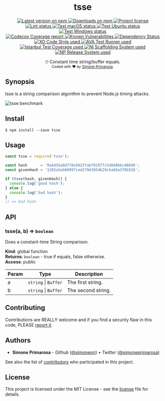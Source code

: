 <h1 align="center">
  <b>tsse</b>
</h1>
<p align="center">
  <!-- Version - npm -->
  <a href="https://www.npmjs.com/package/tsse">
    <img src="https://img.shields.io/npm/v/tsse.svg" alt="Latest version on npm" />
  </a>
  <!-- Downloads - npm -->
  <a href="https://npm-stat.com/charts.html?package=tsse">
    <img src="https://img.shields.io/npm/dt/tsse.svg" alt="Downloads on npm" />
  </a>
  <!-- License - MIT -->
  <a href="https://github.com/simonepri/tsse/tree/master/license">
    <img src="https://img.shields.io/github/license/simonepri/tsse.svg" alt="Project license" />
  </a>

  <br/>

  <!-- Lint -->
  <a href="https://github.com/simonepri/tsse/actions?query=workflow:lint+branch:master">
    <img src="https://github.com/simonepri/tsse/workflows/lint/badge.svg?branch=master" alt="Lint status" />
  </a>
  <!-- Test - macOS -->
  <a href="https://github.com/simonepri/tsse/actions?query=workflow:test-macos+branch:master">
    <img src="https://github.com/simonepri/tsse/workflows/test-macos/badge.svg?branch=master" alt="Test macOS status" />
  </a>
  <!-- Test - Ubuntu -->
  <a href="https://github.com/simonepri/tsse/actions?query=workflow:test-ubuntu+branch:master">
    <img src="https://github.com/simonepri/tsse/workflows/test-ubuntu/badge.svg?branch=master" alt="Test Ubuntu status" />
  </a>
  <!-- Test - Windows -->
  <a href="https://github.com/simonepri/tsse/actions?query=workflow:test-windows+branch:master">
    <img src="https://github.com/simonepri/tsse/workflows/test-windows/badge.svg?branch=master" alt="Test Windows status" />
  </a>

  <br/>

  <!-- Coverage - Codecov -->
  <a href="https://codecov.io/gh/simonepri/tsse">
    <img src="https://img.shields.io/codecov/c/github/simonepri/tsse/master.svg" alt="Codecov Coverage report" />
  </a>
  <!-- DM - Snyk -->
  <a href="https://snyk.io/test/github/simonepri/tsse?targetFile=package.json">
    <img src="https://snyk.io/test/github/simonepri/tsse/badge.svg?targetFile=package.json" alt="Known Vulnerabilities" />
  </a>
  <!-- DM - David -->
  <a href="https://david-dm.org/simonepri/tsse">
    <img src="https://david-dm.org/simonepri/tsse/status.svg" alt="Dependency Status" />
  </a>

  <br/>

  <!-- Code Style - XO-Prettier -->
  <a href="https://github.com/xojs/xo">
    <img src="https://img.shields.io/badge/code_style-XO+Prettier-5ed9c7.svg" alt="XO Code Style used" />
  </a>
  <!-- Test Runner - AVA -->
  <a href="https://github.com/avajs/ava">
    <img src="https://img.shields.io/badge/test_runner-AVA-fb3170.svg" alt="AVA Test Runner used" />
  </a>
  <!-- Test Coverage - Istanbul -->
  <a href="https://github.com/istanbuljs/nyc">
    <img src="https://img.shields.io/badge/test_coverage-NYC-fec606.svg" alt="Istanbul Test Coverage used" />
  </a>
  <!-- Init - ni -->
  <a href="https://github.com/simonepri/ni">
    <img src="https://img.shields.io/badge/initialized_with-ni-e74c3c.svg" alt="NI Scaffolding System used" />
  </a>
  <!-- Release - np -->
  <a href="https://github.com/sindresorhus/np">
    <img src="https://img.shields.io/badge/released_with-np-6c8784.svg" alt="NP Release System used" />
  </a>
</p>
<p align="center">
  ⏱ Constant time string/buffer equals.

  <br/>

  <sub>
    Coded with ❤️ by <a href="#authors">Simone Primarosa</a>.
  </sub>
</p>

## Synopsis
tsse is a string comparison algorithm to prevent Node.js timing attacks.

![tsse benchmark](https://github.com/simonepri/tsse/raw/master/media/tsse-benchmark.png)

## Install

```
$ npm install --save tsse
```

## Usage

```js
const tsse = require('tsse');

const hash      = '0a4d55a8d778e5022fab701977c5d840bbc486d0';
const givenHash = '1265a5eb08997ced279d3854629cba68a378b528';

if (tsse(hash, givenHash)) {
  console.log('good hash');
} else {
  console.log('bad hash');
}
// => bad hash
```

## API

<a name="tsse"></a>

### tsse(a, b) ⇒ <code>boolean</code>
Does a constant-time String comparison.

**Kind**: global function  
**Returns**: <code>boolean</code> - true if equals, false otherwise.  
**Access**: public  

| Param | Type | Description |
| --- | --- | --- |
| a | <code>string</code> \| <code>Buffer</code> | The first string. |
| b | <code>string</code> \| <code>Buffer</code> | The second string. |

## Contributing
Contributions are REALLY welcome and if you find a security flaw in this code, PLEASE [report it][new issue].

## Authors
- **Simone Primarosa** - *Github* ([@simonepri][github:simonepri]) • *Twitter* ([@simoneprimarosa][twitter:simoneprimarosa])

See also the list of [contributors][contributors] who participated in this project.

## License
This project is licensed under the MIT License - see the [license][license] file for details.


<!-- Links -->
[new issue]: https://github.com/simonepri/tsse/issues/new
[contributors]: https://github.com/simonepri/tsse/contributors

[license]: https://github.com/simonepri/tsse/tree/master/license

[github:simonepri]: https://github.com/simonepri
[twitter:simoneprimarosa]: http://twitter.com/intent/user?screen_name=simoneprimarosa
